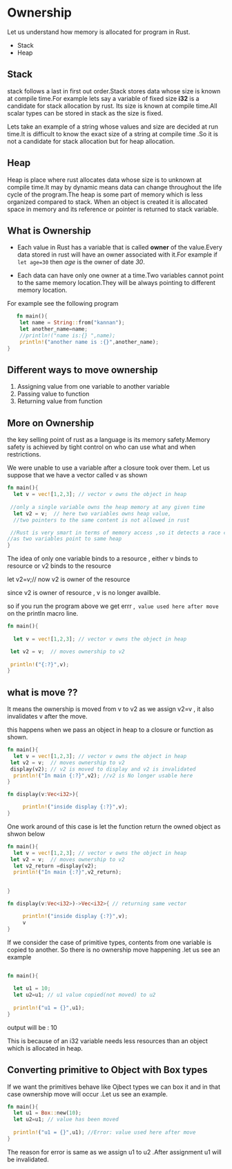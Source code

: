 # Ownership

Let us understand how memory is allocated for program in Rust.

- Stack
- Heap
  
## Stack

stack follows a last in first out order.Stack stores data whose size is known at compile time.For example lets say a variable of fixed size **i32** is a candidate for stack allocation by rust. Its size is known at compile time.All scalar types can be stored in stack as the size is fixed.

Lets take an example of a string whose values and size are decided at run time.It is difficult to know the exact size of a string at compile time .So it is not a candidate for stack allocation but for heap allocation.

## Heap

 Heap is place where rust allocates data whose size is to unknown at compile time.It may by dynamic means data can change throughout the life cycle of the program.The heap is some part of memory which is less organized compared to stack. When an object is created it is allocated space in memory and its reference or pointer is returned to stack variable.

## What is Ownership

- Each value in Rust has a variable that is called **owner** of the value.Every data stored in rust will have an owner associated with it.For example if `let age=30` then *age* is the owner of date *30*.

- Each data can have only one owner at a time.Two variables cannot point to the same memory location.They will be always pointing to different memory location.

For example see the following program

```rust
   fn main(){
    let name = String::from("kannan");
    let another_name=name;
    //println!("name is:{} ",name);
    println!("another name is :{}",another_name);
}

```

## Different ways to move ownership

1. Assigning value from one variable to another variable
2. Passing value  to function
3. Returning value from function


## More on Ownership

the key selling point of rust as a language is its memory safety.Memory safety is achieved by tight control on who can use what and when restrictions.

We were  unable to use a variable after a closure took over them.
Let us suppose that we have a vector called v as shown

```rust
fn main(){
  let v = vec![1,2,3]; // vector v owns the object in heap
  
 //only a single variable owns the heap memory at any given time
  let v2 = v;  // here two variables owns heap value,
  //two pointers to the same content is not allowed in rust

 //Rust is very smart in terms of memory access ,so it detects a race condition
//as two variables point to same heap 
}

```

The idea of only one variable binds to a resource , either v binds to resource or v2 binds to the resource

let v2=v;// now v2 is owner of the resource

since v2 is owner of resource , v is no longer availble.

so if you run the program above we get errr ,` value used here after move` on the println macro line.

```rust
fn main(){
 
  let v = vec![1,2,3]; // vector v owns the object in heap

 let v2 = v;  // moves ownership to v2  
 
 println!("{:?}",v);
}

```

## what is move ??

It means the ownership is moved from v to v2 as we assign v2=v , it also invalidates v after the move.

this happens when we pass an object in heap to a closure or function as shown.

```rust
fn main(){
  let v = vec![1,2,3]; // vector v owns the object in heap
 let v2 = v;  // moves ownership to v2
 display(v2); // v2 is moved to display and v2 is invalidated
  println!("In main {:?}",v2); //v2 is No longer usable here
}

fn display(v:Vec<i32>){

     println!("inside display {:?}",v);
}

```

One work around of this case is let the function return the owned object as shwon below

```rust
fn main(){
  let v = vec![1,2,3]; // vector v owns the object in heap
 let v2 = v;  // moves ownership to v2
  let v2_return =display(v2);
  println!("In main {:?}",v2_return);

  
}

fn display(v:Vec<i32>)->Vec<i32>{ // returning same vector

     println!("inside display {:?}",v);
     v
}

```

If we consider the case of primitive types, contents from one variable is copied to another. So there is no ownership move happening .let us see an example 

```rust

fn main(){
 
  let u1 = 10;
  let u2=u1; // u1 value copied(not moved) to u2
  
  println!("u1 = {}",u1);
}

```

output will be : 10

This is because of an i32 variable needs less resources than an object which is allocated in heap.

## Converting primitive to Object with Box types

 If we want the primitives behave like Ojbect types we can box it and in that case ownership move will occur .Let us see an example.

```rust
fn main(){
  let u1 = Box::new(10);
  let u2=u1; // value has been moved
  
  println!("u1 = {}",u1); //Error: value used here after move
}
```

The reason for error is same as we assign u1 to u2 .After assignment u1 will be invalidated.
